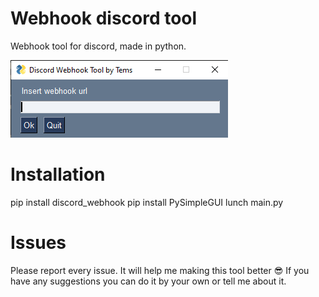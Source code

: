 # Webhook discord tool
Webhook tool for discord, made in python.


![](preview.png)


# Installation
pip install discord_webhook 
pip install PySimpleGUI
lunch main.py
# Issues
Please report every issue. It will help me making this tool better 😎
If you have any suggestions you can do it by your own or tell me about it.
